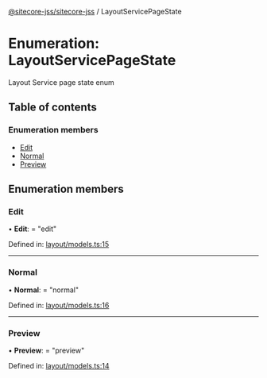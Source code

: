 [@sitecore-jss/sitecore-jss](../README.md) / LayoutServicePageState

# Enumeration: LayoutServicePageState

Layout Service page state enum

## Table of contents

### Enumeration members

- [Edit](layoutservicepagestate.md#edit)
- [Normal](layoutservicepagestate.md#normal)
- [Preview](layoutservicepagestate.md#preview)

## Enumeration members

### Edit

• **Edit**: = "edit"

Defined in: [layout/models.ts:15](https://github.com/Sitecore/jss/blob/0a475c74/packages/sitecore-jss/src/layout/models.ts#L15)

___

### Normal

• **Normal**: = "normal"

Defined in: [layout/models.ts:16](https://github.com/Sitecore/jss/blob/0a475c74/packages/sitecore-jss/src/layout/models.ts#L16)

___

### Preview

• **Preview**: = "preview"

Defined in: [layout/models.ts:14](https://github.com/Sitecore/jss/blob/0a475c74/packages/sitecore-jss/src/layout/models.ts#L14)
